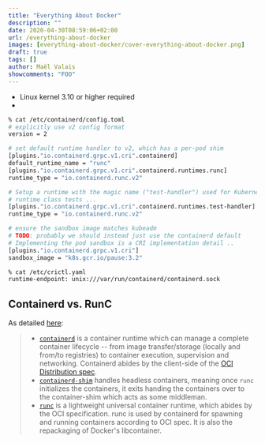 ```yaml
---
title: "Everything About Docker"
description: ""
date: 2020-04-30T08:59:06+02:00
url: /everything-about-docker
images: [everything-about-docker/cover-everything-about-docker.png]
draft: true
tags: []
author: Maël Valais
showcomments: "FOO"
---
```


- Linux kernel 3.10 or higher required
-

```sh
% cat /etc/containerd/config.toml
# explicitly use v2 config format
version = 2

# set default runtime handler to v2, which has a per-pod shim
[plugins."io.containerd.grpc.v1.cri".containerd]
default_runtime_name = "runc"
[plugins."io.containerd.grpc.v1.cri".containerd.runtimes.runc]
runtime_type = "io.containerd.runc.v2"

# Setup a runtime with the magic name ("test-handler") used for Kubernetes
# runtime class tests ...
[plugins."io.containerd.grpc.v1.cri".containerd.runtimes.test-handler]
runtime_type = "io.containerd.runc.v2"

# ensure the sandbox image matches kubeadm
# TODO: probably we should instead just use the containerd default
# Implementing the pod sandbox is a CRI implementation detail ..
[plugins."io.containerd.grpc.v1.cri"]
sandbox_image = "k8s.gcr.io/pause:3.2"
```

```sh
% cat /etc/crictl.yaml
runtime-endpoint: unix:///var/run/containerd/containerd.sock
```

## Containerd vs. RunC

As detailed [here](https://stackoverflow.com/questions/41645665/how-containerd-compares-to-runc#:~:text=runc%20is%20used%20by%20containerd,specification%20for%20runtime%20and%20images.):

> - [`containerd`](https://github.com/containerd/containerd) is a container runtime which can manage a complete container lifecycle -- from image transfer/storage (locally and from/to registries) to container execution, supervision and networking. Containerd abides by the client-side of the [OCI Distribution spec](https://github.com/opencontainers/distribution-spec/blob/master/spec.md).
> - [`containerd-shim`](http://alexander.holbreich.org/docker-components-explained#containerdshim) handles headless containers, meaning once `runc` initializes the containers, it exits handing the containers over to the container-shim which acts as some middleman.
> - [`runc`](https://github.com/opencontainers/runc) is a lightweight universal container runtime, which abides by the OCI specification. runc is used by containerd for spawning and running containers according to OCI spec. It is also the repackaging of Docker's libcontainer.
